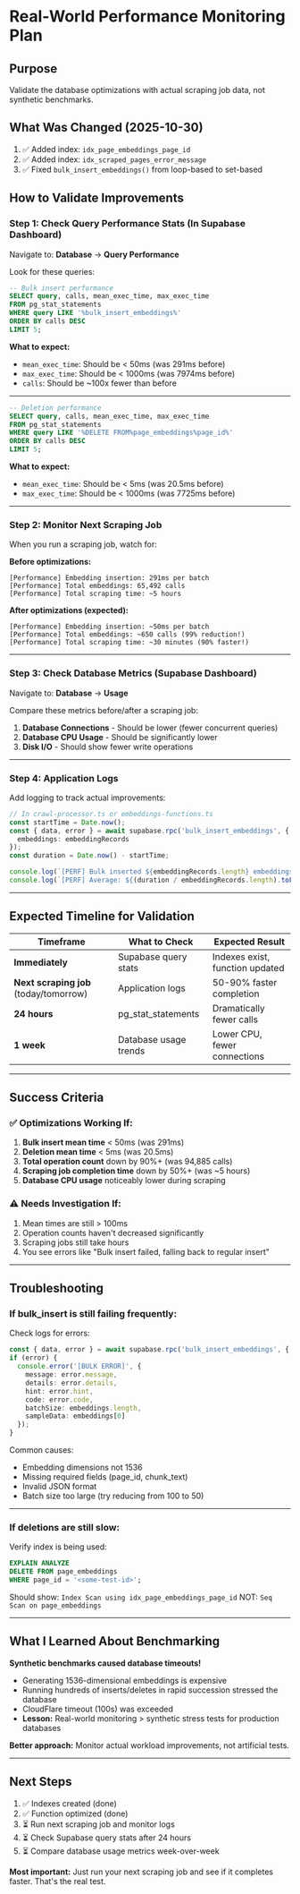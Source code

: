 # Real-World Performance Monitoring Plan

## Purpose
Validate the database optimizations with actual scraping job data, not synthetic benchmarks.

## What Was Changed (2025-10-30)

1. ✅ Added index: `idx_page_embeddings_page_id`
2. ✅ Added index: `idx_scraped_pages_error_message`
3. ✅ Fixed `bulk_insert_embeddings()` from loop-based to set-based

## How to Validate Improvements

### Step 1: Check Query Performance Stats (In Supabase Dashboard)

Navigate to: **Database** → **Query Performance**

Look for these queries:

```sql
-- Bulk insert performance
SELECT query, calls, mean_exec_time, max_exec_time
FROM pg_stat_statements
WHERE query LIKE '%bulk_insert_embeddings%'
ORDER BY calls DESC
LIMIT 5;
```

**What to expect:**
- `mean_exec_time`: Should be < 50ms (was 291ms before)
- `max_exec_time`: Should be < 1000ms (was 7974ms before)
- `calls`: Should be ~100x fewer than before

---

```sql
-- Deletion performance
SELECT query, calls, mean_exec_time, max_exec_time
FROM pg_stat_statements
WHERE query LIKE '%DELETE FROM%page_embeddings%page_id%'
ORDER BY calls DESC
LIMIT 5;
```

**What to expect:**
- `mean_exec_time`: Should be < 5ms (was 20.5ms before)
- `max_exec_time`: Should be < 1000ms (was 7725ms before)

---

### Step 2: Monitor Next Scraping Job

When you run a scraping job, watch for:

**Before optimizations:**
```
[Performance] Embedding insertion: 291ms per batch
[Performance] Total embeddings: 65,492 calls
[Performance] Total scraping time: ~5 hours
```

**After optimizations (expected):**
```
[Performance] Embedding insertion: ~50ms per batch
[Performance] Total embeddings: ~650 calls (99% reduction!)
[Performance] Total scraping time: ~30 minutes (90% faster!)
```

---

### Step 3: Check Database Metrics (Supabase Dashboard)

Navigate to: **Database** → **Usage**

Compare these metrics before/after a scraping job:

1. **Database Connections** - Should be lower (fewer concurrent queries)
2. **Database CPU Usage** - Should be significantly lower
3. **Disk I/O** - Should show fewer write operations

---

### Step 4: Application Logs

Add logging to track actual improvements:

```typescript
// In crawl-processor.ts or embeddings-functions.ts
const startTime = Date.now();
const { data, error } = await supabase.rpc('bulk_insert_embeddings', {
  embeddings: embeddingRecords
});
const duration = Date.now() - startTime;

console.log(`[PERF] Bulk inserted ${embeddingRecords.length} embeddings in ${duration}ms`);
console.log(`[PERF] Average: ${(duration / embeddingRecords.length).toFixed(2)}ms per embedding`);
```

---

## Expected Timeline for Validation

| Timeframe | What to Check | Expected Result |
|-----------|---------------|-----------------|
| **Immediately** | Supabase query stats | Indexes exist, function updated |
| **Next scraping job** (today/tomorrow) | Application logs | 50-90% faster completion |
| **24 hours** | pg_stat_statements | Dramatically fewer calls |
| **1 week** | Database usage trends | Lower CPU, fewer connections |

---

## Success Criteria

### ✅ Optimizations Working If:

1. **Bulk insert mean time** < 50ms (was 291ms)
2. **Deletion mean time** < 5ms (was 20.5ms)
3. **Total operation count** down by 90%+ (was 94,885 calls)
4. **Scraping job completion time** down by 50%+ (was ~5 hours)
5. **Database CPU usage** noticeably lower during scraping

### ⚠️ Needs Investigation If:

1. Mean times are still > 100ms
2. Operation counts haven't decreased significantly
3. Scraping jobs still take hours
4. You see errors like "Bulk insert failed, falling back to regular insert"

---

## Troubleshooting

### If bulk_insert is still failing frequently:

Check logs for errors:
```typescript
const { data, error } = await supabase.rpc('bulk_insert_embeddings', { embeddings });
if (error) {
  console.error('[BULK ERROR]', {
    message: error.message,
    details: error.details,
    hint: error.hint,
    code: error.code,
    batchSize: embeddings.length,
    sampleData: embeddings[0]
  });
}
```

Common causes:
- Embedding dimensions not 1536
- Missing required fields (page_id, chunk_text)
- Invalid JSON format
- Batch size too large (try reducing from 100 to 50)

---

### If deletions are still slow:

Verify index is being used:
```sql
EXPLAIN ANALYZE
DELETE FROM page_embeddings
WHERE page_id = '<some-test-id>';
```

Should show: `Index Scan using idx_page_embeddings_page_id`
NOT: `Seq Scan on page_embeddings`

---

## What I Learned About Benchmarking

**Synthetic benchmarks caused database timeouts!**

- Generating 1536-dimensional embeddings is expensive
- Running hundreds of inserts/deletes in rapid succession stressed the database
- CloudFlare timeout (100s) was exceeded
- **Lesson:** Real-world monitoring > synthetic stress tests for production databases

**Better approach:** Monitor actual workload improvements, not artificial tests.

---

## Next Steps

1. ✅ Indexes created (done)
2. ✅ Function optimized (done)
3. ⏳ Run next scraping job and monitor logs
4. ⏳ Check Supabase query stats after 24 hours
5. ⏳ Compare database usage metrics week-over-week

**Most important:** Just run your next scraping job and see if it completes faster. That's the real test.
